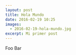 ```yaml
---
layout: post
title: Hola Mundo
date: 2016-02-19 10:25
images:
  - 2016-02-19-hola-mundo.jpg
excerpt: Mi primer post
---
```

Foo Bar
